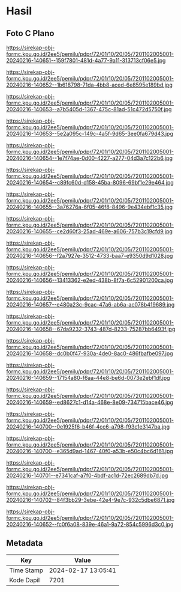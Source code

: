 # Hasil

## Foto C Plano

https://sirekap-obj-formc.kpu.go.id/2ee5/pemilu/pdpr/72/01/10/20/05/7201102005001-20240216-140651--159f7801-481d-4a77-9a11-313713cf06e5.jpg

https://sirekap-obj-formc.kpu.go.id/2ee5/pemilu/pdpr/72/01/10/20/05/7201102005001-20240216-140652--1b618798-71da-4bb8-aced-6e8595e189bd.jpg

https://sirekap-obj-formc.kpu.go.id/2ee5/pemilu/pdpr/72/01/10/20/05/7201102005001-20240216-140653--a7b5405d-1367-475c-81ad-51c472d5750f.jpg

https://sirekap-obj-formc.kpu.go.id/2ee5/pemilu/pdpr/72/01/10/20/05/7201102005001-20240216-140653--5e2a095c-149c-4a5f-9d65-3ee0fa679d43.jpg

https://sirekap-obj-formc.kpu.go.id/2ee5/pemilu/pdpr/72/01/10/20/05/7201102005001-20240216-140654--1e7f74ae-0d00-4227-a277-04d3a7c122b6.jpg

https://sirekap-obj-formc.kpu.go.id/2ee5/pemilu/pdpr/72/01/10/20/05/7201102005001-20240216-140654--c89fc60d-d158-45ba-8096-69bf1e29e464.jpg

https://sirekap-obj-formc.kpu.go.id/2ee5/pemilu/pdpr/72/01/10/20/05/7201102005001-20240216-140655--3a76276a-6f05-46f8-8496-9e434ebf1c35.jpg

https://sirekap-obj-formc.kpu.go.id/2ee5/pemilu/pdpr/72/01/10/20/05/7201102005001-20240216-140655--ce2d60f3-25ad-469e-a606-757b3c19cfd9.jpg

https://sirekap-obj-formc.kpu.go.id/2ee5/pemilu/pdpr/72/01/10/20/05/7201102005001-20240216-140656--f2a7927e-3512-4733-baa7-e9350d9d1028.jpg

https://sirekap-obj-formc.kpu.go.id/2ee5/pemilu/pdpr/72/01/10/20/05/7201102005001-20240216-140656--13413362-e2ed-438b-8f7a-6c52901200ca.jpg

https://sirekap-obj-formc.kpu.go.id/2ee5/pemilu/pdpr/72/01/10/20/05/7201102005001-20240216-140657--e480a23c-9cac-47a6-ab6a-ac078b419689.jpg

https://sirekap-obj-formc.kpu.go.id/2ee5/pemilu/pdpr/72/01/10/20/05/7201102005001-20240216-140658--67da9232-3743-487d-8233-75287bb6493f.jpg

https://sirekap-obj-formc.kpu.go.id/2ee5/pemilu/pdpr/72/01/10/20/05/7201102005001-20240216-140658--dc0b0f47-930a-4de0-8ac0-486fbafbe097.jpg

https://sirekap-obj-formc.kpu.go.id/2ee5/pemilu/pdpr/72/01/10/20/05/7201102005001-20240216-140659--17154a80-f6aa-44e8-be6d-0073e2ebf1df.jpg

https://sirekap-obj-formc.kpu.go.id/2ee5/pemilu/pdpr/72/01/10/20/05/7201102005001-20240216-140659--ed8627c1-d14a-468e-8e09-734715bace46.jpg

https://sirekap-obj-formc.kpu.go.id/2ee5/pemilu/pdpr/72/01/10/20/05/7201102005001-20240216-140700--0e1925f6-b46f-4cc6-a798-f93c1e3147ba.jpg

https://sirekap-obj-formc.kpu.go.id/2ee5/pemilu/pdpr/72/01/10/20/05/7201102005001-20240216-140700--e365d9ad-1467-40f0-a53b-e50c4bc6d161.jpg

https://sirekap-obj-formc.kpu.go.id/2ee5/pemilu/pdpr/72/01/10/20/05/7201102005001-20240216-140701--e7341caf-a7f0-4bdf-ac1d-72ec2689db7d.jpg

https://sirekap-obj-formc.kpu.go.id/2ee5/pemilu/pdpr/72/01/10/20/05/7201102005001-20240216-140702--84f3bb29-3ebe-42e4-9e7c-932c5dbe6871.jpg

https://sirekap-obj-formc.kpu.go.id/2ee5/pemilu/pdpr/72/01/10/20/05/7201102005001-20240216-140652--fc0f6a08-839e-46a1-9a72-854c5996d3c0.jpg


## Metadata

| Key        | Value               |
| ---------- | ------------------- |
| Time Stamp | 2024-02-17 13:05:41 |
| Kode Dapil | 7201                |



